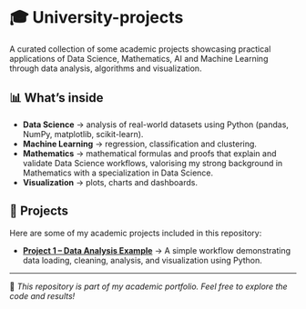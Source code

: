 # 🎓 University-projects
A curated collection of some academic projects showcasing practical applications of Data Science, Mathematics, AI and Machine Learning through data analysis, algorithms and visualization.

## 📊 What’s inside
- **Data Science** → analysis of real-world datasets using Python (pandas, NumPy, matplotlib, scikit-learn).  
- **Machine Learning** → regression, classification and clustering.  
- **Mathematics** → mathematical formulas and proofs that explain and validate Data Science workflows, valorising my strong background in Mathematics with a specialization in Data Science.  
- **Visualization** → plots, charts and dashboards.

## 📁 Projects

Here are some of my academic projects included in this repository:
- **[Project 1 – Data Analysis Example](project1/README.md)** → A simple workflow demonstrating data loading, cleaning, analysis, and visualization using Python.

- ---
👋 *This repository is part of my academic portfolio. Feel free to explore the code and results!*

